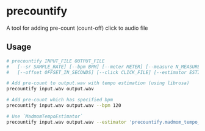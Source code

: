 # precountify
A tool for adding pre-count (count-off) click to audio file

## Usage

```sh
# precountify INPUT_FILE OUTPUT_FILE
#   [--sr SAMPLE_RATE] [--bpm BPM] [--meter METER] [--measure N_MEASURES] [--upbeat N_UPBEATS]
#   [--offset OFFSET_IN_SECONDS] [--click CLICK_FILE] [--estimator ESTIMATOR_MODULE]

# Add pre-count to output.wav with tempo estimation (using librosa)
precountify input.wav output.wav

# Add pre-count which has specified bpm
precountify input.wav output.wav --bpm 120

# Use `MadmomTempoEstimator`
precountify input.wav output.wav --estimator 'precountify.madmom_tempo_estimator.MadmomTempoEstimator'
```
